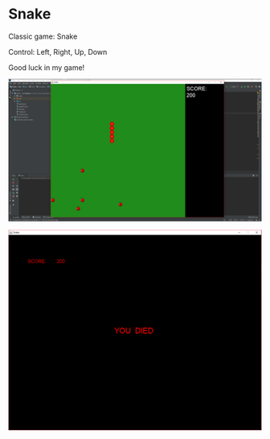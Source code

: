 # Snake

Classic game: Snake

Control: Left, Right, Up, Down

Good luck in my game!

![](https://github.com/kalimbet/Snake/blob/master/screen/Screen1.png)

![](https://github.com/kalimbet/Snake/blob/master/screen/Screen2.png)
